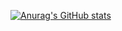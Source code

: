 [![Anurag's GitHub stats](https://github-readme-stats.vercel.app/api?username=MarlonCalel)](https://github.com/anuraghazra/github-readme-stats)
